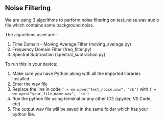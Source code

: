 ## Noise Filtering

We are using 3 algorithms to perform noise filtering on test_noise.wav audio file which contains some background noise.

The algorithms used are:-
1) Time Domain - Moving Average Filter (moving_average.py)
2) Frequency Domain Filter (freq_filter.py)
3) Spectral Subtraction (spectral_subtraction.py)

To run this in your device:
1) Make sure you have Python along with all the imported libraries installed.
2) Enter the wav file 
3) Replace the line in code `f = we.open("test_noise.wav", 'rb')` with `f = we.open("your_file_name.wav", 'rb')`
4) Run the python file using terminal or any other IDE (spyder, VS Code, etc)
5) The output wav file will be saved in the same folder which has your python file. 
